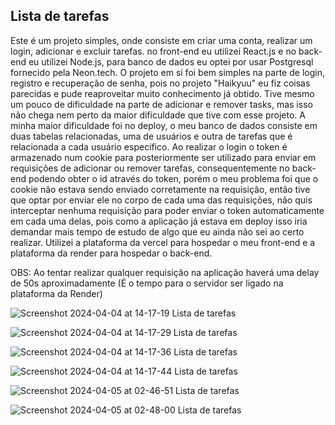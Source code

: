 ## Lista de tarefas

Este é um projeto simples, onde consiste em criar uma conta, realizar um login, adicionar e excluir tarefas. no front-end eu utilizei React.js e no back-end eu utilizei Node.js, para banco de dados eu optei por usar
Postgresql fornecido pela Neon.tech.
O projeto em si foi bem simples na parte de login, registro e recuperação de senha, pois no projeto "Haikyuu" eu fiz coisas parecidas e pude reaproveitar muito conhecimento já obtido. Tive mesmo um pouco de dificuldade na parte de
adicionar e remover tasks, mas isso não chega nem perto da maior dificuldade que tive com esse projeto.
A minha maior dificuldade foi no deploy, o meu banco de dados consiste em duas tabelas relacionadas, uma de usuários e outra de tarefas que é relacionada a cada usuário especifico. Ao realizar o login 
o token é armazenado num cookie para posteriormente ser utilizado para enviar em requisições de adicionar ou remover tarefas, consequentemente no back-end podendo obter o id através do token, porém o meu problema foi que o cookie não estava
sendo enviado corretamente na requisição, então tive que optar por enviar ele no corpo de cada uma das requisições, não quis interceptar nenhuma requisição para poder enviar o token automaticamente em cada uma delas, pois como a aplicação já estava em deploy
isso iria demandar mais tempo de estudo de algo que eu ainda não sei ao certo realizar. Utilizei a plataforma da vercel para hospedar o meu front-end e a plataforma da render para hospedar o back-end. 

OBS: Ao tentar realizar qualquer requisição na aplicação haverá uma delay de 50s aproximadamente (É o tempo para o servidor ser ligado na plataforma da Render)

![Screenshot 2024-04-04 at 14-17-19 Lista de tarefas](https://github.com/accsj/Lista-de-Tarefas/assets/109449153/67d96292-6dd3-46f7-8494-5e3831167b9c)


![Screenshot 2024-04-04 at 14-17-29 Lista de tarefas](https://github.com/accsj/Lista-de-Tarefas/assets/109449153/bb773968-9bf2-43c2-ad73-871bbb2204f5)


![Screenshot 2024-04-04 at 14-17-36 Lista de tarefas](https://github.com/accsj/Lista-de-Tarefas/assets/109449153/39da5ce7-d2ef-4a01-8139-6132b65492e3)


![Screenshot 2024-04-04 at 14-17-44 Lista de tarefas](https://github.com/accsj/Lista-de-Tarefas/assets/109449153/784bdb3d-ea9b-44bc-b58b-53737181d3ec)


![Screenshot 2024-04-05 at 02-46-51 Lista de tarefas](https://github.com/accsj/Lista-de-Tarefas/assets/109449153/3bdc26c0-2b2e-47a4-9fe9-8d81d3f89a89)


![Screenshot 2024-04-05 at 02-48-00 Lista de tarefas](https://github.com/accsj/Lista-de-Tarefas/assets/109449153/50e35366-d02a-410b-84cb-03699fd8d5bd)
